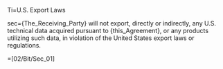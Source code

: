 Ti=U.S. Export Laws

sec={The_Receiving_Party} will not export, directly or indirectly, any U.S. technical data acquired pursuant to {this_Agreement}, or any products utilizing such data, in violation of the United States export laws or regulations.


=[02/Bit/Sec_01]